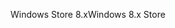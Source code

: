 <span data-ttu-id="b5577-101">Windows Store 8.x</span><span class="sxs-lookup"><span data-stu-id="b5577-101">Windows 8.x Store</span></span>